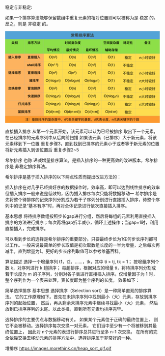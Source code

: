 稳定与非稳定:

如果一个排序算法能够保留数组中重复元素的相对位置则可以被称为是 稳定 的。反之，则是 非稳定 的。


![img.png](img.png)

直接插入排序 
从第一个元素开始，该元素可以认为已经被排序
取出下一个元素，在已经排序的元素序列中从后向前扫描
如果该元素（已排序）大于新元素，将该元素移到下一位置
重复步骤3，直到找到已排序的元素小于或者等于新元素的位置
将新元素插入到该位置后
重复步骤2~5

希尔排序 也称 递减增量排序算法，是插入排序的一种更高效的改进版本。希尔排序是 非稳定排序算法。

希尔排序是基于插入排序的以下两点性质而提出改进方法的：

插入排序在对几乎已经排好序的数据操作时，效率高，即可以达到线性排序的效率
但插入排序一般来说是低效的，因为插入排序每次只能将数据移动一
希尔排序是先将整个待排序的记录序列分割成为若干子序列分别进行直接插入排序，待整个序列中的记录“基本有序”时，再对全体记录进行依次直接插入排序。

基本思想
将待排序数组按照步长gap进行分组，然后将每组的元素利用直接插入排序的方法进行排序；每次再将gap折半减小，循环上述操作；当gap=1时，利用直接插入，完成排序。

可以看到步长的选择是希尔排序的重要部分。只要最终步长为1任何步长序列都可以工作。一般来说最简单的步长取值是初次取数组长度的一半为增量，之后每次再减半，直到增量为1。更好的步长序列取值可以参考维基百科。

算法描述
选择一个增量序列 t1，t2，……，tk，其中 ti > tj, tk = 1；
按增量序列个数 k，对序列进行 k 趟排序；
每趟排序，根据对应的增量 ti，将待排序列分割成若干长度为 m 的子序列，分别对各子表进行直接插入排序。仅增量因子为 1 时，整个序列作为一个表来处理，表长度即为整个序列的长度。
效果如下：

简单选择排序
基本思想
选择排序（Selection sort）是一种简单直观的排序算法。
它的工作原理如下。首先在未排序序列中找到最小（大）元素，存放到排序序列的起始位置，
然后，再从剩余未排序元素中继续寻找最小（大）元素，
然后放到已排序序列的末尾。以此类推，直到所有元素均排序完毕。

选择排序的主要优点与数据移动有关。
如果某个元素位于正确的最终位置上，
则它不会被移动。选择排序每次交换一对元素，
它们当中至少有一个将被移到其最终位置上，
因此对 n个元素的表进行排序总共进行至多 n-1 次交换。
在所有的完全依靠交换去移动元素的排序方法中，选择排序属于非常好的一种。



堆排序
https://images.morethink.cn/heap_sort_gif.gif